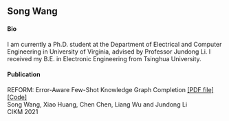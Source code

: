 ## Song Wang
#### Bio
I am currently a Ph.D. student at the Department of Electrical and Computer Engineering in University of Virginia, advised by Professor Jundong Li. I received my B.E. in Electronic Engineering from Tsinghua University.


#### Publication
REFORM: Error-Aware Few-Shot Knowledge Graph Completion [[PDF file]](https://songw-sw.github.io/REFORM.pdf)  [[Code]](https://github.com/SongW-SW/REFORM)  
Song Wang, Xiao Huang, Chen Chen, Liang Wu and Jundong Li  
CIKM 2021</p>

